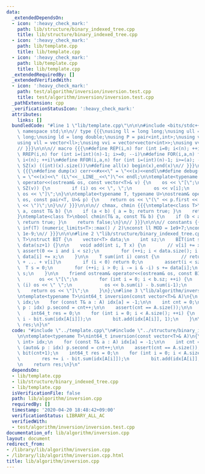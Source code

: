 ```yaml
---
data:
  _extendedDependsOn:
  - icon: ':heavy_check_mark:'
    path: lib/structure/binary_indexed_tree.cpp
    title: lib/structure/binary_indexed_tree.cpp
  - icon: ':heavy_check_mark:'
    path: lib/template.cpp
    title: lib/template.cpp
  - icon: ':heavy_check_mark:'
    path: lib/template.cpp
    title: lib/template.cpp
  _extendedRequiredBy: []
  _extendedVerifiedWith:
  - icon: ':heavy_check_mark:'
    path: test/algorithm/inversion/inversion.test.cpp
    title: test/algorithm/inversion/inversion.test.cpp
  _pathExtension: cpp
  _verificationStatusIcon: ':heavy_check_mark:'
  attributes:
    links: []
  bundledCode: "#line 1 \"lib/template.cpp\"\n\n\n#include <bits/stdc++.h>\nusing\
    \ namespace std;\n\n// type {{{\nusing ll = long long;\nusing ull = unsigned long\
    \ long;\nusing ld = long double;\nusing P = pair<int,int>;\nusing vi = vector<int>;\n\
    using vll = vector<ll>;\nusing vvi = vector<vector<int>>;\nusing vvll = vector<vector<ll>>;\n\
    // }}}\n\n\n// macro {{{\n#define REP(i,n) for (int i=0; i<(n); ++i)\n#define\
    \ RREP(i,n) for (int i=(int)(n)-1; i>=0; --i)\n#define FOR(i,a,n) for (int i=(a);\
    \ i<(n); ++i)\n#define RFOR(i,a,n) for (int i=(int)(n)-1; i>=(a); --i)\n\n#define\
    \ SZ(x) ((int)(x).size())\n#define all(x) begin(x),end(x)\n// }}}\n\n\n// debug\
    \ {{{\n#define dump(x) cerr<<#x<<\" = \"<<(x)<<endl\n#define debug(x) cerr<<#x<<\"\
    \ = \"<<(x)<<\" (L\"<<__LINE__<<\")\"<< endl;\n\ntemplate<typename T>\nostream&\
    \ operator<<(ostream& os, const vector<T>& v) {\n    os << \"[\";\n    REP (i,\
    \ SZ(v)) {\n        if (i) os << \", \";\n        os << v[i];\n    }\n    return\
    \ os << \"]\";\n}\n\ntemplate<typename T, typename U>\nostream& operator<<(ostream&\
    \ os, const pair<T, U>& p) {\n    return os << \"(\" << p.first << \" \" << p.second\
    \ << \")\";\n}\n// }}}\n\n\n// chmax, chmin {{{\ntemplate<class T>\nbool chmax(T&\
    \ a, const T& b) {\n    if (a < b) { a = b; return true; }\n    return false;\n\
    }\ntemplate<class T>\nbool chmin(T& a, const T& b) {\n    if (b < a) { a = b;\
    \ return true; }\n    return false;\n}\n// }}}\n\n\n// constants {{{\n#define\
    \ inf(T) (numeric_limits<T>::max() / 2)\nconst ll MOD = 1e9+7;\nconst ld EPS =\
    \ 1e-9;\n// }}}\n\n\n#line 2 \"lib/structure/binary_indexed_tree.cpp\"\n\ntemplate<typename\
    \ T>\nstruct BIT {\n    vector<T> data;\n    int sz;\n    BIT(int sz) : sz(sz),\
    \ data(sz+1) {}\n\n    void add(int i, T x) {\n        // v[i] += x;\n       \
    \ assert(0 <= i and i < sz);\n        for (++i; i < data.size(); i += i & -i)\
    \ data[i] += x;\n    }\n\n    T sum(int i) const {\n        // return v[0] + v[1]\
    \ + ... + v[i]\n        if (i < 0) return 0;\n        assert(i < sz);\n      \
    \  T s = 0;\n        for (++i; i > 0; i -= i & -i) s += data[i];\n        return\
    \ s;\n    }\n\n    friend ostream& operator<<(ostream& os, const BIT& b) {\n \
    \       os << \"[\";\n        for (int i = 0; i < b.sz; ++i) {\n            if\
    \ (i) os << \" \";\n            os << b.sum(i) - b.sum(i-1);\n        }\n    \
    \    return os << \"]\";\n    }\n};\n#line 3 \"lib/algorithm/inversion.cpp\"\n\
    \ntemplate<typename T>\nint64_t inversion(const vector<T>& A)\n{\n    map<T, int>\
    \ idx;\n    for (const T& a : A) idx[a] = -1;\n\n    int cnt = 0;\n    for (auto&\
    \ p : idx) p.second = cnt++;\n\n    assert(cnt == A.size());\n\n    BIT<int> bit(cnt+1);\n\
    \    int64_t res = 0;\n    for (int i = 0; i < A.size(); ++i) {\n        res +=\
    \ i - bit.sum(idx[A[i]]);\n        bit.add(idx[A[i]], 1);\n    }\n\n    return\
    \ res;\n}\n"
  code: "#include \"../template.cpp\"\n#include \"../structure/binary_indexed_tree.cpp\"\
    \n\ntemplate<typename T>\nint64_t inversion(const vector<T>& A)\n{\n    map<T,\
    \ int> idx;\n    for (const T& a : A) idx[a] = -1;\n\n    int cnt = 0;\n    for\
    \ (auto& p : idx) p.second = cnt++;\n\n    assert(cnt == A.size());\n\n    BIT<int>\
    \ bit(cnt+1);\n    int64_t res = 0;\n    for (int i = 0; i < A.size(); ++i) {\n\
    \        res += i - bit.sum(idx[A[i]]);\n        bit.add(idx[A[i]], 1);\n    }\n\
    \n    return res;\n}\n"
  dependsOn:
  - lib/template.cpp
  - lib/structure/binary_indexed_tree.cpp
  - lib/template.cpp
  isVerificationFile: false
  path: lib/algorithm/inversion.cpp
  requiredBy: []
  timestamp: '2020-04-20 18:48:42+09:00'
  verificationStatus: LIBRARY_ALL_AC
  verifiedWith:
  - test/algorithm/inversion/inversion.test.cpp
documentation_of: lib/algorithm/inversion.cpp
layout: document
redirect_from:
- /library/lib/algorithm/inversion.cpp
- /library/lib/algorithm/inversion.cpp.html
title: lib/algorithm/inversion.cpp
---
```

